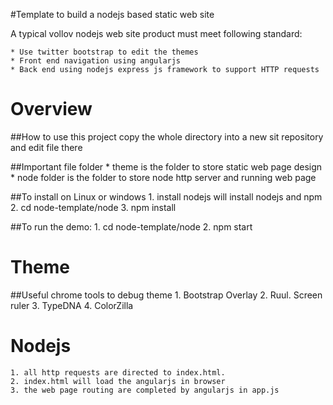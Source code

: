 #Template to build a nodejs based static web site


A typical vollov nodejs web site product must meet following standard:

	* Use twitter bootstrap to edit the themes
	* Front end navigation using angularjs 
	* Back end using nodejs express js framework to support HTTP requests
   
# Overview

##How to use this project
	copy the whole directory into a new sit repository and edit file there
   
##Important file folder
	* theme is the folder to store static web page design
	* node folder is the folder to store node http server and running web page
   
##To install on Linux or windows
	1. install nodejs will install nodejs and npm
	2. cd node-template/node
	3. npm install

##To run the demo:
	1. cd node-template/node
	2. npm start
	
# Theme
##Useful chrome tools to debug theme
	1. Bootstrap Overlay
	2. Ruul. Screen ruler
	3. TypeDNA
	4. ColorZilla
		
# Nodejs
	1. all http requests are directed to index.html.
	2. index.html will load the angularjs in browser
	3. the web page routing are completed by angularjs in app.js  
